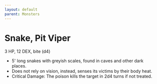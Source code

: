 ```yaml
---
layout: default
parent: Monsters
---
```

# Snake, Pit Viper
3 HP, 12 DEX, bite (d4)
-   5' long snakes with greyish scales, found in caves and other dark
    places.
-   Does not rely on vision, instead, senses its victims by their body
    heat.
-   Critical Damage: The poison kills the target in 2d4 turns if not
    treated.
